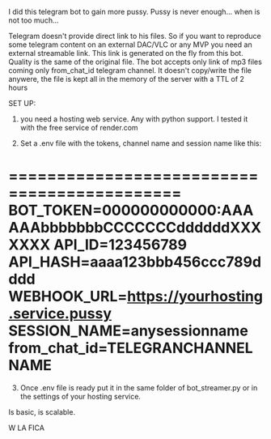 I did this telegram bot to gain more pussy. Pussy is never enough... when is not too much...


Telegram doesn't provide direct link to his files. So if you want to reproduce some telegram content on an external DAC/VLC or any MVP
you need an external streamable link. This link is generated on the fly from this bot. Quality is the same of the original file.
The bot accepts only link of mp3 files coming only from_chat_id telegram channel.
It doesn't copy/write the file anywere, the file is kept all in the memory of the server with a TTL of 2 hours




SET UP:
1) you need a hosting web service. Any with python support. I tested it with the free service of render.com

2) Set a .env file with the tokens, channel name and session name like this:

============================================
BOT_TOKEN=000000000000:AAAAAAbbbbbbbCCCCCCCddddddXXXXXXX
API_ID=123456789
API_HASH=aaaa123bbb456ccc789dddd
WEBHOOK_URL=https://yourhosting.service.pussy
SESSION_NAME=anysessionname
from_chat_id=TELEGRANCHANNELNAME
============================================

3) Once .env file is ready put it in the same folder of bot_streamer.py or in the settings of your hosting service.


Is basic, is scalable.

W LA FICA
